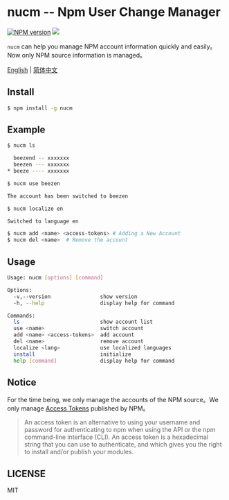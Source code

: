 # nucm -- Npm User Change Manager

[![NPM version][npm-image]][npm-url]
![](https://img.shields.io/badge/build-passing-green)

`nucm` can help you manage NPM account information quickly and easily。Now only NPM source information is managed。

[English](./README.md) | [简体中文](./README_CN.md)

## Install

```bash
$ npm install -g nucm
```

## Example

```bash
$ nucm ls

  beezend -- xxxxxxx
  beezen --- xxxxxxx
* beeze ---- xxxxxxx
```

```bash
$ nucm use beezen

The account has been switched to beezen
```

```bash
$ nucm localize en

Switched to language en
```

```bash
$ nucm add <name> <access-tokens> # Adding a New Account
$ nucm del <name>  # Remove the account
```

## Usage

```bash
Usage: nucm [options] [command]

Options:
  -v,--version                show version
  -h, --help                  display help for command

Commands:
  ls                          show account list
  use <name>                  switch account
  add <name> <access-tokens>  add account
  del <name>                  remove account
  localize <lang>             use localized languages
  install                     initialize
  help [command]              display help for command
```

## Notice

For the time being, we only manage the accounts of the NPM source。We only manage [Access Tokens](https://docs.npmjs.com/about-access-tokens) published by NPM。

> An access token is an alternative to using your username and password for authenticating to npm when using the API or the npm command-line interface (CLI). An access token is a hexadecimal string that you can use to authenticate, and which gives you the right to install and/or publish your modules.

## LICENSE

MIT

[npm-url]: https://www.npmjs.com/package/nucm
[npm-image]: https://img.shields.io/npm/v/nucm.svg
